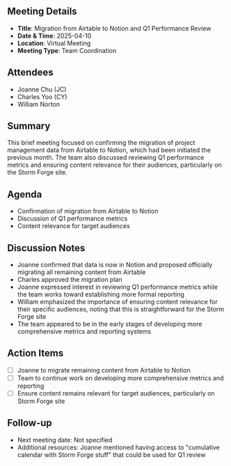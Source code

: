 ## Meeting Details
- **Title**: Migration from Airtable to Notion and Q1 Performance Review
- **Date & Time**: 2025-04-10
- **Location**: Virtual Meeting
- **Meeting Type**: Team Coordination

## Attendees
- Joanne Chu (JC)
- Charles Yoo (CY)
- William Norton

## Summary
This brief meeting focused on confirming the migration of project management data from Airtable to Notion, which had been initiated the previous month. The team also discussed reviewing Q1 performance metrics and ensuring content relevance for their audiences, particularly on the Storm Forge site.

## Agenda
- Confirmation of migration from Airtable to Notion
- Discussion of Q1 performance metrics
- Content relevance for target audiences

## Discussion Notes
- Joanne confirmed that data is now in Notion and proposed officially migrating all remaining content from Airtable
- Charles approved the migration plan
- Joanne expressed interest in reviewing Q1 performance metrics while the team works toward establishing more formal reporting
- William emphasized the importance of ensuring content relevance for their specific audiences, noting that this is straightforward for the Storm Forge site
- The team appeared to be in the early stages of developing more comprehensive metrics and reporting systems

## Action Items
- [ ] Joanne to migrate remaining content from Airtable to Notion
- [ ] Team to continue work on developing more comprehensive metrics and reporting
- [ ] Ensure content remains relevant for target audiences, particularly on Storm Forge site

## Follow-up
- Next meeting date: Not specified
- Additional resources: Joanne mentioned having access to "cumulative calendar with Storm Forge stuff" that could be used for Q1 review